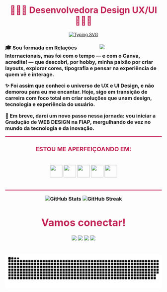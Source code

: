 <div>
<h1 align="center">
  <strong style = "color:#c22557;" >👩🏻‍💻 Desenvolvedora Design UX/UI 👩🏻‍💻  </strong>
</h1>
<div align="center">
  <a href="https://git.io/typing-svg">
    <img src="https://readme-typing-svg.demolab.com?font=Fira+Code&weight=500&size=22&pause=1000&color=FF00F6&center=true&vCenter=true&random=false&width=524&lines=%E2%8A%B9+Welcome+to+my+profile!+%CB%99%E1%B5%95%CB%99+%E2%8A%B9+" alt="Typing SVG">
  </a>
</div>
<div id="readme" class="Box md js-code-block-container Box--responsive">
    <div class="Box-header d-flex flex-items-center flex-justify-between bg-white border-bottom-0">
    </div>
      <div class="Box-body px-5 pb-5">
       <h3>
<img align='right' src='https://media.tenor.com/q9s_XmoedE8AAAAj/piske-usagi.gif' width='200'>
    
<p small> 🎓 Sou formada em Relações Internacionais, mas foi com o tempo — e com o Canva, acredite! — que descobri, por hobby, minha paixão por criar layouts, explorar cores, tipografia e pensar na experiência de quem vê e interage.
<p>
✨ Foi assim que conheci o universo de UX e UI Design, e não demorou para eu me encantar. Hoje, sigo em transição de carreira com foco total em criar soluções que unam design, tecnologia e experiência do usuário.
<p>
🚀 Em breve, darei um novo passo nessa jornada: vou iniciar a Gradução de WEB DESIGN na FIAP, mergulhando de vez no mundo da tecnologia e da inovação.</P>

<hr style="border: none; height: 2px; background-color:#c22557; width: 100%;">
<div align="center">
  <div>
<H3 align="center">
  <div align="center">
  <strong style="color:#c22557;">ESTOU ME APERFEIÇOANDO EM:</strong>
</h3>
</br>
 <img loading="lazy" src="https://cdn.jsdelivr.net/gh/devicons/devicon@latest/icons/html5/html5-original.svg" width="40" height="40"/>
 <img loading="lazy" src="https://cdn.jsdelivr.net/gh/devicons/devicon@latest/icons/figma/figma-original.svg" width="40" height="40"/>
   <img loading="lazy" src="https://cdn.jsdelivr.net/gh/devicons/devicon@latest/icons/vscode/vscode-original.svg" width="40" height="40"/>
    <img loading="lazy" src="https://cdn.jsdelivr.net/gh/devicons/devicon@latest/icons/css3/css3-original.svg" width="40" height="40"/>
    <img loading="lazy" src="https://cdn.jsdelivr.net/gh/devicons/devicon@latest/icons/canva/canva-original.svg" width="40" height="40"/>
</br>
</br>
    <hr style="border: none; height: 2px; background-color:#c22557; width: 100%;">
<div>
<div align="center">

  <!-- Linha de cima: GitHub Stats + GitHub Streak -->
  <p>
    <img height="150" src="https://github-readme-stats.vercel.app/api?username=mmarianatrindade&show_icons=true&theme=omni&include_all_commits=true&count_private=true" alt="GitHub Stats" />
    <img height="150" src="https://github-readme-streak-stats.herokuapp.com?user=mmarianatrindade&theme=omni" alt="GitHub Streak" />
  </p>
</div>

<h1 align="center">
  <strong style="color:#c22557;"> Vamos conectar! </strong>
</h1>

<div>
<a href="https://instagram.com/mmariana.trindade" target="_blank"><img loading="lazy" src="https://img.shields.io/badge/-Instagram-%23E4405F?style=for-the-badge&logo=instagram&logoColor=white" target="_blank"></a>
<a href = "mailto:marianatrindaders@gmail.com"><img loading="lazy" src="https://img.shields.io/badge/Gmail-D14836?style=for-the-badge&logo=gmail&logoColor=white" target="_blank"></a>
<a href="https://www.linkedin.com/in/mariana-rt" target="_blank"><img loading="lazy" src="https://img.shields.io/badge/-LinkedIn-%230077B5?style=for-the-badge&logo=linkedin&logoColor=white" target="_blank"></a> 
<a href="https://www.linkedin.com/in/mariana-rt" target="_blank"><img loading="lazy" src="https://img.shields.io/badge/TikTok-%23000000.svg?style=for-the-badge&logo=TikTok&logoColor=white" target="_blank"></a>     
</div>
  
</div>

</details>

<br>
<br>

<div align="center">
<picture>
  <source media="(prefers-color-scheme: PINK)" srcset="https://raw.githubusercontent.com/mari4souza/mari4souza/output/github-contribution-grid-snake-dark.svg">
  <source media="(prefers-color-scheme: LIGHT PINK)" srcset="https://raw.githubusercontent.com/mari4souza/mari4souza/output/github-contribution-grid-snake-dark.svg">
  <img alt="github contribution grid snake animation" src="https://raw.githubusercontent.com/mari4souza/mari4souza/output/github-contribution-grid-snake.svg">
</picture>
</div>

